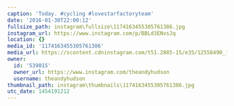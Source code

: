 ```yaml
---
caption: 'Today. #cycling #lovestarfactoryteam'
date: '2016-01-30T22:00:12'
fullsize_path: instagram\fullsize\1174163455305761386.jpg
instagram_url: https://www.instagram.com/p/BBLd3ENvsJq
location: {}
media_id: '1174163455305761386'
media_url: https://scontent.cdninstagram.com/t51.2885-15/e35/12558490_1550666108582081_1255044541_n.jpg?ig_cache_key=MTE3NDE2MzQ1NTMwNTc2MTM4Ng%3D%3D.2
owner:
  id: '539015'
  owner_url: https://www.instagram.com/theandyhudson
  username: theandyhudson
thumbnail_path: instagram\thumbnails\1174163455305761386.jpg
utc_date: 1454191212
---
```

